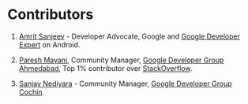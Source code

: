 # Contributors

1. [Amrit Sanjeev](https://plus.google.com/u/0/+AmritSanjeev/about) - Developer Advocate, Google and [Google Developer Expert](https://developers.google.com/experts/) on Android. 

2. [Paresh Mayani](https://plus.google.com/+PareshMayani/posts), Community Manager, [Google Developer Group Ahmedabad](https://developers.google.com/groups/chapter/106261089114347152720/), Top 1% contributor over [StackOverflow](http://stackoverflow.com/users/379693/paresh-mayani).

3. [Sanjay Nediyara](http://sanjy.co) - Community Manager, [Google Developer Group Cochin](developers.google.com/groups/chapter/106046004645175854179/).


